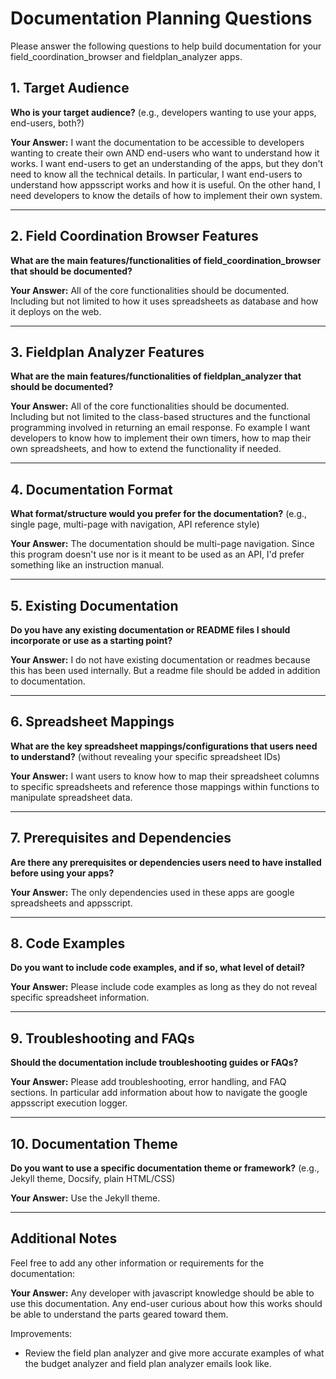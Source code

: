 # Documentation Planning Questions

Please answer the following questions to help build documentation for your field_coordination_browser and fieldplan_analyzer apps.

## 1. Target Audience
**Who is your target audience?** (e.g., developers wanting to use your apps, end-users, both?)

**Your Answer:**
I want the documentation to be accessible to developers wanting to create their own AND end-users who want to understand how it works. I want end-users to get an understanding of the apps, but they don't need to know all the technical details. In particular, I want end-users to understand how appsscript works and how it is useful. On the other hand, I need developers to know the details of how to implement their own system.

---

## 2. Field Coordination Browser Features
**What are the main features/functionalities of field_coordination_browser that should be documented?**

**Your Answer:**
All of the core functionalities should be documented. Including but not limited to how it uses spreadsheets as database and how it deploys on the web. 

---

## 3. Fieldplan Analyzer Features
**What are the main features/functionalities of fieldplan_analyzer that should be documented?**

**Your Answer:**
All of the core functionalities should be documented. Including but not limited to the class-based structures and the functional programming involved in returning an email response. Fo example I want developers to know how to implement their own timers, how to map their own spreadsheets, and how to extend the functionality if needed.

---

## 4. Documentation Format
**What format/structure would you prefer for the documentation?** (e.g., single page, multi-page with navigation, API reference style)

**Your Answer:**
The documentation should be multi-page navigation. Since this program doesn't use nor is it meant to be used as an API, I'd prefer something like an instruction manual.

---

## 5. Existing Documentation
**Do you have any existing documentation or README files I should incorporate or use as a starting point?**

**Your Answer:**
I do not have existing documentation or readmes because this has been used internally. But a readme file should be added in addition to documentation.

---

## 6. Spreadsheet Mappings
**What are the key spreadsheet mappings/configurations that users need to understand?** (without revealing your specific spreadsheet IDs)

**Your Answer:**
I want users to know how to map their spreadsheet columns to specific spreadsheets and reference those mappings within functions to manipulate spreadsheet data.

---

## 7. Prerequisites and Dependencies
**Are there any prerequisites or dependencies users need to have installed before using your apps?**

**Your Answer:**
The only dependencies used in these apps are google spreadsheets and appsscript. 

---

## 8. Code Examples
**Do you want to include code examples, and if so, what level of detail?**

**Your Answer:**
Please include code examples as long as they do not reveal specific spreadsheet information. 

---

## 9. Troubleshooting and FAQs
**Should the documentation include troubleshooting guides or FAQs?**

**Your Answer:**
Please add troubleshooting, error handling, and FAQ sections. In particular add information about how to navigate the google appsscript execution logger.

---

## 10. Documentation Theme
**Do you want to use a specific documentation theme or framework?** (e.g., Jekyll theme, Docsify, plain HTML/CSS)

**Your Answer:**
Use the Jekyll theme.

---

## Additional Notes
Feel free to add any other information or requirements for the documentation:

**Your Answer:**
Any developer with javascript knowledge should be able to use this documentation. Any end-user curious about how this works should be able to understand the parts geared toward them.


Improvements:
- Review the field plan analyzer and give more accurate examples of what the budget analyzer and field plan analyzer emails look like.